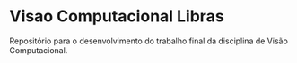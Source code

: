 # Visao Computacional Libras
 Repositório para o desenvolvimento do trabalho final da disciplina de Visão Computacional.
